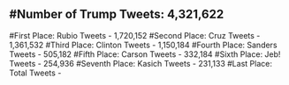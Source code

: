 #Number of Trump Tweets: 4,321,622
---
#First Place: Rubio Tweets - 1,720,152
#Second Place: Cruz Tweets - 1,361,532
#Third Place: Clinton Tweets - 1,150,184
#Fourth Place: Sanders Tweets - 505,182
#Fifth Place: Carson Tweets - 332,184
#Sixth Place: Jeb! Tweets - 254,936
#Seventh Place: Kasich Tweets - 231,133
#Last Place: Total Tweets -  
